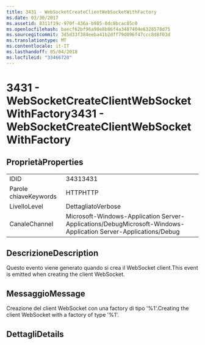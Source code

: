 ```yaml
---
title: 3431 - WebSocketCreateClientWebSocketWithFactory
ms.date: 03/30/2017
ms.assetid: 8311f19c-970f-436a-b985-0dc8bcac85c0
ms.openlocfilehash: baecf62bf96a90e8b86f4a3487404e6328578d75
ms.sourcegitcommit: 3d5d33f384eeba41b2dff79d096f47ccc8d8f03d
ms.translationtype: MT
ms.contentlocale: it-IT
ms.lasthandoff: 05/04/2018
ms.locfileid: "33466720"
---
```

# <a name="3431---websocketcreateclientwebsocketwithfactory"></a><span data-ttu-id="786de-102">3431 - WebSocketCreateClientWebSocketWithFactory</span><span class="sxs-lookup"><span data-stu-id="786de-102">3431 - WebSocketCreateClientWebSocketWithFactory</span></span>
## <a name="properties"></a><span data-ttu-id="786de-103">Proprietà</span><span class="sxs-lookup"><span data-stu-id="786de-103">Properties</span></span>  
  
|||  
|-|-|  
|<span data-ttu-id="786de-104">ID</span><span class="sxs-lookup"><span data-stu-id="786de-104">ID</span></span>|<span data-ttu-id="786de-105">3431</span><span class="sxs-lookup"><span data-stu-id="786de-105">3431</span></span>|  
|<span data-ttu-id="786de-106">Parole chiave</span><span class="sxs-lookup"><span data-stu-id="786de-106">Keywords</span></span>|<span data-ttu-id="786de-107">HTTP</span><span class="sxs-lookup"><span data-stu-id="786de-107">HTTP</span></span>|  
|<span data-ttu-id="786de-108">Livello</span><span class="sxs-lookup"><span data-stu-id="786de-108">Level</span></span>|<span data-ttu-id="786de-109">Dettagliato</span><span class="sxs-lookup"><span data-stu-id="786de-109">Verbose</span></span>|  
|<span data-ttu-id="786de-110">Canale</span><span class="sxs-lookup"><span data-stu-id="786de-110">Channel</span></span>|<span data-ttu-id="786de-111">Microsoft-Windows-Application Server-Applications/Debug</span><span class="sxs-lookup"><span data-stu-id="786de-111">Microsoft-Windows-Application Server-Applications/Debug</span></span>|  
  
## <a name="description"></a><span data-ttu-id="786de-112">Descrizione</span><span class="sxs-lookup"><span data-stu-id="786de-112">Description</span></span>  
 <span data-ttu-id="786de-113">Questo evento viene generato quando si crea il WebSocket client.</span><span class="sxs-lookup"><span data-stu-id="786de-113">This event is emitted when creating the client WebSocket.</span></span>  
  
## <a name="message"></a><span data-ttu-id="786de-114">Messaggio</span><span class="sxs-lookup"><span data-stu-id="786de-114">Message</span></span>  
 <span data-ttu-id="786de-115">Creazione del client WebSocket con una factory di tipo '%1'.</span><span class="sxs-lookup"><span data-stu-id="786de-115">Creating the client WebSocket with a factory of type '%1'.</span></span>  
  
## <a name="details"></a><span data-ttu-id="786de-116">Dettagli</span><span class="sxs-lookup"><span data-stu-id="786de-116">Details</span></span>
